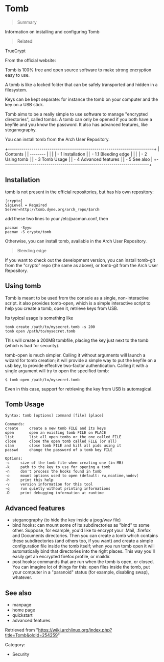 Tomb
====

> Summary

Information on installing and configuring Tomb

> Related

TrueCrypt

  
 From the official website:

Tomb is 100% free and open source software to make strong encryption
easy to use.

A tomb is like a locked folder that can be safely transported and hidden
in a filesystem.

Keys can be kept separate: for instance the tomb on your computer and
the key on a USB stick.

Tomb aims to be a really simple to use software to manage "encrypted
directories", called tombs. A tomb can only be opened if you both have a
keyfile and you know the password. It also has advanced features, like
steganography.

You can install tomb from the Arch User Repository.

+--------------------------------------------------------------------------+
| Contents                                                                 |
| --------                                                                 |
|                                                                          |
| -   1 Installation                                                       |
|     -   1.1 Bleeding edge                                                |
|                                                                          |
| -   2 Using tomb                                                         |
| -   3 Tomb Usage                                                         |
| -   4 Advanced features                                                  |
| -   5 See also                                                           |
+--------------------------------------------------------------------------+

Installation
------------

tomb is not present in the official repositories, but has his own
repository:

    [crypto]
    SigLevel = Required
    Server=http://tomb.dyne.org/arch_repo/$arch

add these two lines to your /etc/pacman.conf, then

    pacman -Syyu
    pacman -S crypto/tomb

Otherwise, you can install tomb, available in the Arch User Repository.

> Bleeding edge

If you want to check out the development version, you can install
tomb-git from the "crypto" repo (the same as above), or tomb-git from
the Arch User Repository.

Using tomb
----------

Tomb is meant to be used from the console as a single, non-interactive
script. it also provides tomb-open, which is a simple interactive script
to help you create a tomb, open it, retrieve keys from USB.

Its typical usage is something like

    tomb create /path/to/mysecret.tomb -s 200
    tomb open /path/to/mysecret.tomb

This will create a 200MB tombfile, placing the key just next to the tomb
(which is bad for security).

tomb-open is much simpler. Calling it without arguments will launch a
wizard for tomb creation; it will provide a simple way to put the
keyfile on a usb key, to provide effective two-factor authentication.
Calling it with a single argument will try to open the specified tomb:

    $ tomb-open /path/to/mysecret.tomb

Even in this case, support for retrieving the key from USB is
automagical.

Tomb Usage
----------

    Syntax: tomb [options] command [file] [place]

    Commands:
    create     create a new tomb FILE and its keys
    open       open an existing tomb FILE on PLACE
    list       list all open tombs or the one called FILE
    close      close the open tomb called FILE (or all)
    slam       close tomb FILE and kill all pids using it
    passwd     change the password of a tomb key FILE

    Options:
    -s     size of the tomb file when creating one (in MB)
    -k     path to the key to use for opening a tomb
    -n     don't process the hooks found in tomb
    -o     mount options used to open (default: rw,noatime,nodev)
    -h     print this help
    -v     version information for this tool
    -q     run quietly without printing informations
    -D     print debugging information at runtime

Advanced features
-----------------

-   steganography (to hide the key inside a jpeg/wav file)
-   bind hooks: can mount some of its subdirectories as "bind" to some
    other. Suppose, for example, you'd like to encrypt your .Mail,
    .firefox and Documents directories. Then you can create a tomb which
    contains these subdirectories (and others too, if you want) and
    create a simple configuration file inside the tomb itself; when you
    run tomb open it will automatically bind that directories into the
    right places. This way you'll easily get an encrypted firefox
    profile, or maildir.
-   post hooks: commands that are run when the tomb is open, or closed.
    You can imagine lot of things for this: open files inside the tomb,
    put your computer in a "paranoid" status (for example, disabling
    swap), whatever.

See also
--------

-   manpage
-   home page
-   quickstart
-   advanced features

Retrieved from
"https://wiki.archlinux.org/index.php?title=Tomb&oldid=254259"

Category:

-   Security
